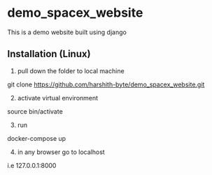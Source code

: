 # demo_spacex_website

This is a demo website built using django 

## Installation (Linux)

1. pull down the folder to local machine 
  
  git clone https://github.com/harshith-byte/demo_spacex_website.git
  
2. activate virtual environment

  source bin/activate

3. run 
  
  docker-compose up 

4. in any browser go to localhost

  i.e 127.0.0.1:8000
  



